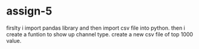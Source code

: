 # assign-5
firslty i import pandas library and then import csv file into python.
then i create a funtion to show up channel type.
create a new csv file of top 1000 value.
